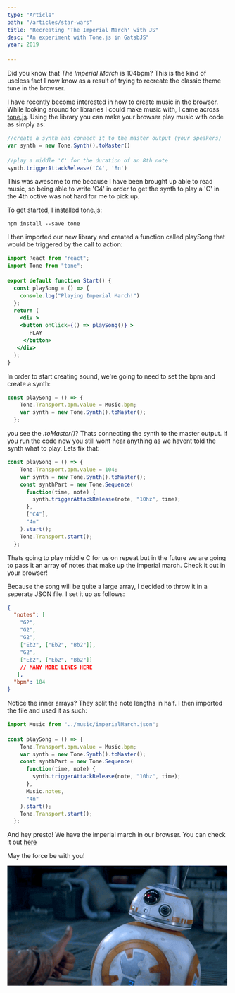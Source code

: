 ```yaml
---
type: "Article"
path: "/articles/star-wars"
title: "Recreating 'The Imperial March' with JS"
desc: "An experiment with Tone.js in GatsbJS"
year: 2019

---
```




Did you know that *The Imperial March* is 104bpm? This is the kind of useless fact I now know as a result of trying to recreate the classic theme tune in the browser.

I have recently become interested in how to create music in the browser. While looking around for libraries I could make music with, I came across [tone.js](https://tonejs.github.io/). Using the library you can make your browser play music with code as simply as:

```js
//create a synth and connect it to the master output (your speakers)
var synth = new Tone.Synth().toMaster()

//play a middle 'C' for the duration of an 8th note
synth.triggerAttackRelease('C4', '8n')
```

This was awesome to me because I have been brought up able to read music, so being able to write 'C4' in order to get the synth to play a 'C' in the 4th octive was not hard for me to pick up.

To get started, I installed tone.js:

```
npm install --save tone
```

I then imported our new library and created a function called playSong that would be triggered by the call to action:

```jsx
import React from "react";
import Tone from "tone";

export default function Start() {
  const playSong = () => {
    console.log("Playing Imperial March!")
  };
  return (
 	<div >
    <button onClick={() => playSong()} >
       PLAY
     </button>
   </div> 
  );
}
```

In order to start creating sound, we're going to need to set the bpm and create a synth:

```js
const playSong = () => {
    Tone.Transport.bpm.value = Music.bpm;
    var synth = new Tone.Synth().toMaster();
  };
```

you see the *.toMaster()*? Thats connecting the synth to the master output. If you run the code now you still wont hear anything as we havent told the synth what to play. Lets fix that:

```js
const playSong = () => {
    Tone.Transport.bpm.value = 104;
    var synth = new Tone.Synth().toMaster();
    const synthPart = new Tone.Sequence(
      function(time, note) {
        synth.triggerAttackRelease(note, "10hz", time);
      },
      ["C4"],
      "4n"
    ).start();
    Tone.Transport.start();
  };
```

Thats going to play middle C for us on repeat but in the future we are going to pass it an array of notes that make up the imperial march. Check it out in your browser! 

Because the song will be quite a large array, I decided to throw it in a seperate JSON file. I set it up as follows: 

```json
{
  "notes": [
    "G2",
    "G2",
    "G2",
    ["Eb2", ["Eb2", "Bb2"]],
    "G2",
    ["Eb2", ["Eb2", "Bb2"]]
    // MANY MORE LINES HERE
   ],
  "bpm": 104
}
```

Notice the inner arrays? They split the note lengths in half. I then imported the file and used it as such: 

```js
import Music from "../music/imperialMarch.json";

const playSong = () => {
    Tone.Transport.bpm.value = Music.bpm;
    var synth = new Tone.Synth().toMaster();
    const synthPart = new Tone.Sequence(
      function(time, note) {
        synth.triggerAttackRelease(note, "10hz", time);
      },
      Music.notes,
      "4n"
    ).start();
    Tone.Transport.start();
  };
```

And hey presto! We have the imperial march in our browser. You can check it out [here](https://starwars.sld.codes/)

May the force be with you!

![done!](./done.gif)